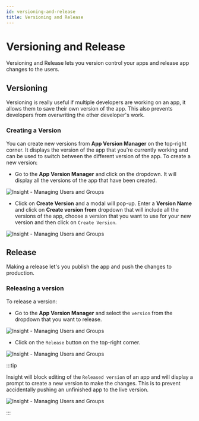 ```yaml
---
id: versioning-and-release
title: Versioning and Release
---
```


# Versioning and Release

Versioning and Release lets you version control your apps and release app changes to the users. 

## Versioning

Versioning is really useful if multiple developers are working on an app, it allows them to save their own version of the app. This also prevents developers from overwriting the other developer's work. 

### Creating a Version

You can create new versions from **App Version Manager** on the top-right corner. It displays the version of the app that you're currently working and can be used to switch between the different version of the app. To create a new version:

- Go to the **App Version Manager** and click on the dropdown. It will display all the versions of the app that have been created.

<div style={{textAlign: 'center'}}>

![Insight - Managing Users and Groups](/img/tutorial/versioning-and-release/appversion.png)

</div>

- Click on **Create Version** and a modal will pop-up. Enter a **Version Name** and click on **Create version from** dropdown that will include all the versions of the app, choose a version that you want to use for your new version and then click on `Create Version`.

<div style={{textAlign: 'center'}}>

![Insight - Managing Users and Groups](/img/tutorial/versioning-and-release/modal.png)

</div>

## Release

Making a release let's you publish the app and push the changes to production.

### Releasing a version

To release a version:

- Go to the **App Version Manager** and select the `version` from the dropdown that you want to release.

<div style={{textAlign: 'center'}}>

![Insight - Managing Users and Groups](/img/tutorial/versioning-and-release/versiondropdown.png)

</div>

- Click on the `Release` button on the top-right corner.

<div style={{textAlign: 'center'}}>

![Insight - Managing Users and Groups](/img/tutorial/versioning-and-release/release.png)

</div>


:::tip 

Insight will block editing of the `Released version` of an app and will display a prompt to create a new version to make the changes. This is to prevent accidentally pushing an unfinished app to the live version.

<div style={{textAlign: 'center'}}>

![Insight - Managing Users and Groups](/img/tutorial/versioning-and-release/prompt.png)

</div>

:::






